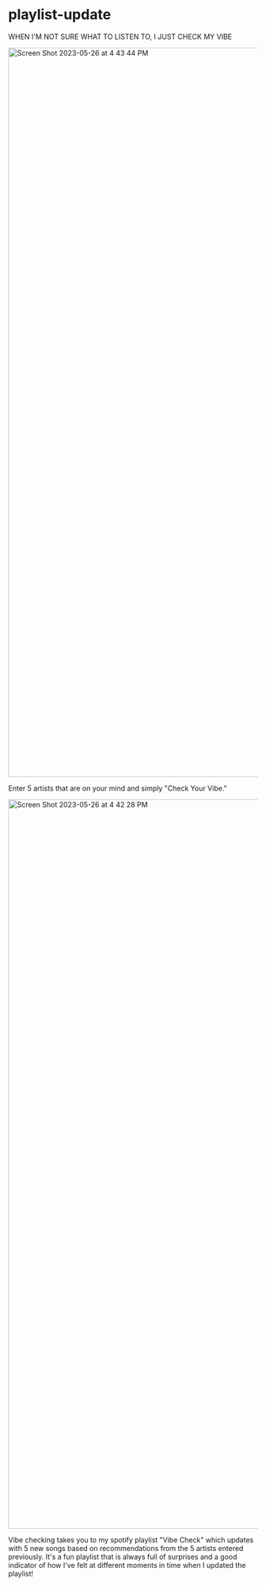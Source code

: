 # playlist-update
WHEN I'M NOT SURE WHAT TO LISTEN TO, I JUST CHECK MY VIBE


<img width="1470" alt="Screen Shot 2023-05-26 at 4 43 44 PM" src="https://github.com/Kudzmat/playlist-update/assets/65554208/9d4da99e-a668-4c32-85ea-4d38f755e29b">


Enter 5 artists that are on your mind and simply "Check Your Vibe."


<img width="1470" alt="Screen Shot 2023-05-26 at 4 42 28 PM" src="https://github.com/Kudzmat/playlist-update/assets/65554208/b1f16cb9-2458-4147-8d33-f271a3021b73">


Vibe checking takes you to my spotify playlist "Vibe Check" which updates with 5 new songs based on recommendations from the 5 artists entered
previously.
It's a fun playlist that is always full of surprises and a good indicator of how I've felt at different moments in time when I updated the playlist!
